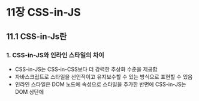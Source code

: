 # 11장 CSS-in-JS

## 11.1 CSS-in-Js란

### 1. CSS-in-JS와 인라인 스타일의 차이

- CSS-in-JS는 CSS-in-CSS보다 더 강력한 추상화 수준을 제공함
- 자바스크립트로 스타일을 선언적이고 유지보수할 수 있는 방식으로 표현할 수 있음
- 인라인 스타일은 DOM 노드에 속성으로 스타일을 추가한 반면에 CSS-in-JS는 DOM 상단에 <style> 태그를 추가함
- CSS-in-JS를 사용하면 실제로 CSS가 생성되기 때문에 미디어 쿼리, 슈도 선택자 등과 같은 CSS 기능을 손쉽게 누릴 수 있음
- CSS-in-JS 장점
  - 컴포넌트로 생각할 수 있음
  - 부모와 분리할 수 있음: 상속을 받지 않음, 부모와 독립되어 독립적으로 동작함
  - 스코프를 가짐
    - CSS는 하나의 전역 네임스페이스를 가지기 때문에 선택자 충돌을 피하기 어려움
    - 서드파티 코드를 통합할 때는 도움이 되지 않음
    - CSS-in-JS는 CSS로 컴파일될 때 고유한 이름을 생성하여 스코프를 만들어줌, 선택자 충돌 방지
  - 자동으로 벤더 프리픽스가 붙음: 브라우저 호한성을 향상해줌
    - 벤더 프리픽스: 웹 브라우저마다 지원되는 CSS 속성이나 기능이 다를 때 특정 브라우저에서 제대로 동작하도록 하기 위해 추가되는 접두사
  - 자바스크립트와 CSS 사이에 상수와 함수를 쉽게 공유할 수 있음

### 2. CSS-in-JS 등장 배경

- 스타일링 라이브러리
  - CSS Preprocessor
    - sass/scss
    - less
    - stylus
  - CSS in JS
    - styled-components
    - emotion
- 웹 환경이 변화하면서 요구 사항이 다양해지고 복잡도도 계속 증가함
- 선택자의 복잡도가 높아짐에 따라 CSS 전처리기 방식이 등장하게 됨
- 2014년 11월, 규모가 크고 동적인 웹 애플리케이션을 유지보수하기 위해 해겷해야 할 CSS의 문제점
  - Global Namespace: 모든 스타일이 전역 공간을 공유하므로 중복되지 않는 CSS 클래스 이름을 고민해야 함
  - Dependencies
    - CSS의 의존성과 자바스크립트의 의존성이 달라서 사용하지 않는 스타일이 포함되거나 꼭 필요한 스타일이 누락되는 문제 발생
    - 현재는 번들러의 발전으로 거의 해결됨
  - Dead Code Elimination: 기능 추가, 수정, 삭제 과정에서 불필요한 CSS를 삭제하기 어려움
  - Minification: 클래스 이름을 최소화하기 어려움
  - Sharing Constants
    - 자바스크립트와 상태 값을 공유할 수 없음
    - 이에 대한 해결책으로 현재는 CSS Cariable이 도입되어 CSS 공식 기능으로 제공
  - Non-deterministic Resolution: CSS 로드 순서에 따라 스타일 우선순위가 달라짐
  - Isolation: CSS의 외부 수정을 관리하기 어려움(캡슐화)
- CSS-in-JS를 적용하기 위해서는 별도의 라이브러리르 설치해야 하고 런타임에 스타일을 생성하기 위한 동작이 필요하기 때문에 성능적인 측면에서 뒤떨어질 수 있음
- 동적인 대규모 웹 애플리케이션 또는 웹 서비스를 컴포넌트 기반으로 개발할 때 CSS-in-JS 방식을 적용하면 생산성을 획기적으로 높일 수 있음

### 3. CSS-in-JS 사용하기

- 대부분의 CSS-in-JS 사용 방식은 유사함
- 템플릿 리터럴을 활용해서 동적인 스타일을 정의하면 됨

```ts
import { css, SerializedStyles } from "@emotion/react";
import styled from "@emotion/styled";

type ButtonRadius = "xs" | "s";

export const buttonRadiusStyleMap: Record<ButtonRadius, SerializedStyles> = {
  xs: css`
    border-radius: ${radius.extra_small};
  `,
  s: css`
    border-radius: ${radius.small};
  `,
};

export const Button = styled.button<{ radius: string }>`
  ${({ radius }) => css`
    ${buttonRadiusStyleMap[radius]}
  `}
`;
```

## 11.2 유틸리티 함수를 활용하여 styled-components의 중복 타입 선언 피하기

- 스타일 관련 props는 styled-components로 전달되는데 해당 타입을 styled-components에서도 정의해줘야 함
- 보통 넘겨주는 타입은 props에서 받은 타입과 동일함
- 이 경우 타입스크립트에서 제공하는 Pick, Omit 같은 유틸리티 타입을 활용할 수 있음
